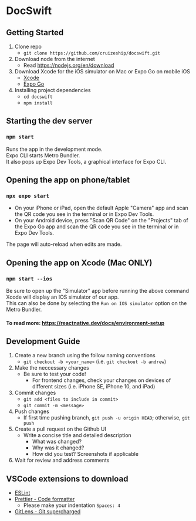 # DocSwift

## Getting Started
1. Clone repo
   - `git clone https://github.com/cruizeship/docswift.git`
2. Download node from the internet
   - Read https://nodejs.org/en/download
3. Download Xcode for the iOS simulator on Mac or Expo Go on mobile iOS
   - [Xcode](https://apps.apple.com/us/app/xcode/id497799835?mt=12)
   - [Expo Go](https://apps.apple.com/us/app/expo-go/id982107779)
4. Installing project dependencies
   - `cd docswift`
   - `npm install`

## Starting the dev server 
### `npm start`

Runs the app in the development mode.\
Expo CLI starts Metro Bundler.\
It also pops up Expo Dev Tools, a graphical interface for Expo CLI.

## Opening the app on phone/tablet
### `npx expo start`
* On your iPhone or iPad, open the default Apple "Camera" app and scan the QR code you see in the terminal or in Expo Dev Tools.
* On your Android device, press "Scan QR Code" on the "Projects" tab of the Expo Go app and scan the QR code you see in the terminal or in Expo Dev Tools.

The page will auto-reload when edits are made.

## Opening the app on Xcode (Mac ONLY) 
### `npm start --ios`

Be sure to open up the "Simulator" app before running the above command
Xcode will display an IOS simulator of our app.\
This can also be done by selecting the `Run on IOS simulator` option on the Metro Bundler.

#### To read more: https://reactnative.dev/docs/environment-setup

## Development Guide
1. Create a new branch using the follow naming conventions 
   - `git checkout -b <your_name>` (i.e. `git checkout -b andrew`)
2. Make the neccessary changes
   - Be sure to test your code!
       - For frontend changes, check your changes on devices of different sizes (i.e. iPhone SE, iPhone 10, and iPad) 
4. Commit changes
   - `git add <files to include in commit>`
   - `git commit -m <message>`
5. Push changes
   - If first time pushing branch, `git push -u origin HEAD`; otherwise, `git push`
6. Create a pull request on the Github UI
   - Write a concise title and detailed description
       - What was changed?
       - Why was it changed?
       - How did you test? Screenshots if applicable
7. Wait for review and address comments
  
## VSCode extensions to download
- [ESLint](https://marketplace.visualstudio.com/items?itemName=dbaeumer.vscode-eslint)
- [Prettier - Code formatter](https://marketplace.visualstudio.com/items?itemName=esbenp.prettier-vscode)
  - Please make your indentation `Spaces: 4`
- [GitLens - Git supercharged](https://marketplace.visualstudio.com/items?itemName=eamodio.gitlens)


